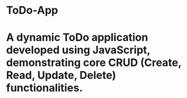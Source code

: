 # ToDo-App  
#  A dynamic ToDo application developed using JavaScript, demonstrating core CRUD (Create, Read, Update, Delete) functionalities.
